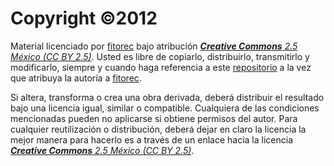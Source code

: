 # Copyright ©2012


Material licenciado por [fitorec](http://github.com/fitorec) bajo atribución [_**Creative Commons** 2.5 México (CC BY 2.5)_](http://creativecommons.org/licenses/by/2.5/mx/). Usted es libre de copiarlo, distribuirlo, transmitirlo y modificarlo, siempre y cuando haga referencia a este [repositorio](https://github.com/mundoSICA/tutorial_hispano_jQuery) a la vez que atribuya la autoría a [fitorec](http://github.com/fitorec). 

Si altera, transforma o crea una obra derivada, deberá distribuir el resultado bajo una licencia igual, similar o compatible. Cualquiera de las condiciones mencionadas pueden no aplicarse si obtiene permisos del autor. Para cualquier reutilización o distribución, deberá dejar en claro la licencia la mejor manera para hacerlo es a través de un enlace hacia la licencia [_**Creative Commons** 2.5 México (CC BY 2.5)_](http://creativecommons.org/licenses/by/2.5/mx/).
